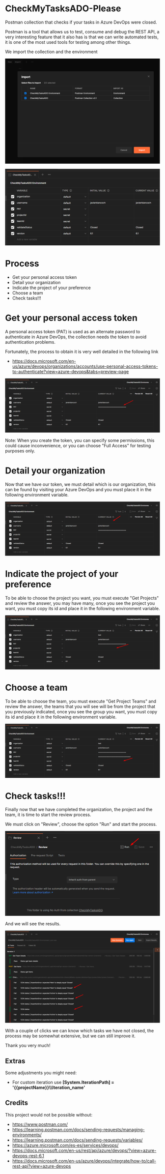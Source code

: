 # CheckMyTasksADO-Please
Postman collection that checks if your tasks in Azure DevOps were closed.

Postman is a tool that allows us to test, consume and debug the REST API, a very interesting feature that it also has is that we can write automated tests, it is one of the most used tools for testing among other things.

We import the collection and the environment

![Screenshot de CheckMyTasksADO](Screenshots/captura01.png)

![Screenshot de CheckMyTasksADO](Screenshots/captura02.png)

# Process
- Get your personal access token
- Detail your organization
- Indicate the project of your preference
- Choose a team
- Check tasks!!!

# Get your personal access token
A personal access token (PAT) is used as an alternate password to authenticate in Azure DevOps, the collection needs the token to avoid authentication problems.

Fortunately, the process to obtain it is very well detailed in the following link
* https://docs.microsoft.com/en-us/azure/devops/organizations/accounts/use-personal-access-tokens-to-authenticate?view=azure-devops&tabs=preview-page

![Screenshot de CheckMyTasksADO](Screenshots/captura03.png)

Note: When you create the token, you can specify some permissions, this could cause inconvenience, or you can choose "Full Access" for testing purposes only.

# Detail your organization
Now that we have our token, we must detail which is our organization, this can be found by visiting your Azure DevOps and you must place it in the following environment variable.

![Screenshot de CheckMyTasksADO](Screenshots/captura04.png)

# Indicate the project of your preference
To be able to choose the project you want, you must execute "Get Projects" and review the answer, you may have many, once you see the project you want, you must copy its id and place it in the following environment variable.

![Screenshot de CheckMyTasksADO](Screenshots/captura05.png)

# Choose a team
To be able to choose the team, you must execute "Get Project Teams" and review the answer, the teams that you will see will be from the project that you previously indicated, once you see the group you want, you must copy its id and place it in the following environment variable.

![Screenshot de CheckMyTasksADO](Screenshots/captura06.png)

# Check tasks!!!
Finally now that we have completed the organization, the project and the team, it is time to start the review process.

We must click on "Review", choose the option "Run" and start the process.

![Screenshot de CheckMyTasksADO](Screenshots/captura07.png)

And we will see the results.

![Screenshot de CheckMyTasksADO](Screenshots/captura08.png)

With a couple of clicks we can know which tasks we have not closed, the process may be somewhat extensive, but we can still improve it.

Thank you very much!

## Extras
Some adjustments you might need:
- For custom iteration use **[System.IterationPath] = '{{projectName}}\\\Iteration_name'**

## Credits
This project would not be possible without:
- https://www.postman.com/
- https://learning.postman.com/docs/sending-requests/managing-environments/
- https://learning.postman.com/docs/sending-requests/variables/
- https://azure.microsoft.com/es-es/services/devops/
- https://docs.microsoft.com/en-us/rest/api/azure/devops/?view=azure-devops-rest-6.1
- https://docs.microsoft.com/en-us/azure/devops/integrate/how-to/call-rest-api?view=azure-devops
